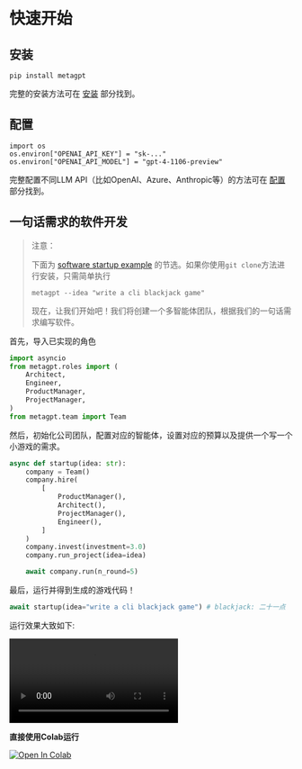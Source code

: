 # 快速开始

## 安装

```
pip install metagpt
```

完整的安装方法可在 [安装](./installation) 部分找到。

## 配置

```
import os
os.environ["OPENAI_API_KEY"] = "sk-..."
os.environ["OPENAI_API_MODEL"] = "gpt-4-1106-preview"
```

完整配置不同LLM API（比如OpenAI、Azure、Anthropic等）的方法可在 [配置](./setup) 部分找到。

## 一句话需求的软件开发

> 注意：
>
> 下面为 [software startup example](https://github.com/geekan/MetaGPT/blob/main/metagpt/startup.py) 的节选。如果你使用`git clone`方法进行安装，只需简单执行
>
> ```
> metagpt --idea "write a cli blackjack game"
> ```
>
> 现在，让我们开始吧！我们将创建一个多智能体团队，根据我们的一句话需求编写软件。

首先，导入已实现的角色

```python
import asyncio
from metagpt.roles import (
    Architect,
    Engineer,
    ProductManager,
    ProjectManager,
)
from metagpt.team import Team
```

然后，初始化公司团队，配置对应的智能体，设置对应的预算以及提供一个写一个小游戏的需求。

```python
async def startup(idea: str):
    company = Team()
    company.hire(
        [
            ProductManager(),
            Architect(),
            ProjectManager(),
            Engineer(),
        ]
    )
    company.invest(investment=3.0)
    company.run_project(idea=idea)

    await company.run(n_round=5)
```

最后，运行并得到生成的游戏代码！

```python
await startup(idea="write a cli blackjack game") # blackjack: 二十一点
```

运行效果大致如下:

<video  controls>
  <source src="https://user-images.githubusercontent.com/2707039/250054654-5e8c1062-8c35-440f-bb20-2b0320f8d27d.mp4" type="video/mp4">
</video>

<b>直接使用Colab运行</b>

[![Open In Colab](https://colab.research.google.com/assets/colab-badge.svg)](https://colab.research.google.com/drive/1X8XSn8AN1WFv_PwtTres62OoVUNfHRAH?usp=sharing)
